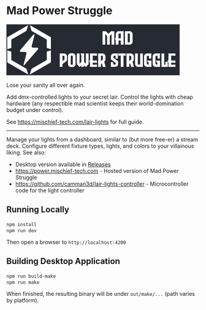 # Mad Power Struggle

![](docs/PowerStruggle.jpg)

Lose your sanity all over again.

Add dmx-controlled lights to your secret lair. Control the lights with cheap hardware (any respectible mad scientist keeps their world-domination budget under control).

See https://mischief-tech.com/lair-lights for full guide.

---

Manage your lights from a dashboard, similar to (but more free-er) a stream deck. Configure different fixture types, lights, and colors to your villainous liking. See also:

- Desktop version available in [Releases](https://github.com/camman3d/mad-power-struggle/releases)
- https://power.mischief-tech.com - Hosted version of Mad Power Struggle
- https://github.com/camman3d/lair-lights-controller - Microcontroller code for the light controller


## Running Locally

```
npm install
npm run dev
```

Then open a browser to `http://localhost:4200`

## Building Desktop Application

```
npm run build-make
npm run make
```

When finished, the resulting binary will be under `out/make/...` (path varies by platform).

